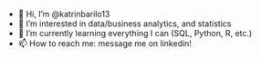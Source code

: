 - 👋 Hi, I’m @katrinbarilo13
- 👀 I’m interested in data/business analytics, and statistics
- 🌱 I’m currently learning everything I can (SQL, Python, R, etc.)
- 📫 How to reach me: message me on linkedin!

<!---
katrinbarilo13/katrinbarilo13 is a ✨ special ✨ repository because its `README.md` (this file) appears on your GitHub profile.
You can click the Preview link to take a look at your changes.
--->
